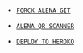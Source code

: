 * [`FORCK ALENA GIT`](https://github.com/Afx-Abu/Alena-MD/fork)

* [`ALENA QR SCANNER`](https://replit.com/@Afx-Abu/ALENA-MD-QR?v=1)

* [`DEPLOY TO HEROKO`](https://heroku.com/deploy?template=https://github.com/Afx-Abu/Alena-MD)
